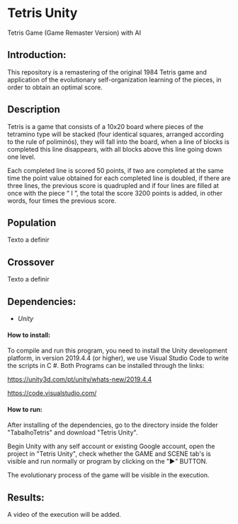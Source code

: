 # Tetris Unity

Tetris Game (Game Remaster Version) with AI

## Introduction:
This repository is a remastering of the original 1984 Tetris game and application of the evolutionary self-organization learning of the pieces, in order to obtain an optimal score.

## Description
Tetris is a game that consists of a 10x20 board where pieces of the tetramino type will be stacked (four identical squares, arranged according to the rule of poliminós), they will fall into the board, when a line of blocks is completed this line disappears, with all blocks above this line going down one level.

Each completed line is scored 50 points, if two are completed at the same time the point value obtained for each completed line is doubled, if there are three lines, the previous score is quadrupled and if four lines are filled at once with the piece “ I ”, the total the score 3200 points is added, in other words, four times the previous score.

## Population
Texto a definir

## Crossover
Texto a definir

## Dependencies:
 - *Unity*
#### How to install:
To compile and run this program, you need to install the Unity development platform, in version 2019.4.4 (or higher), we use Visual Studio Code to write the scripts in C #.
Both Programs can be installed through the links:

https://unity3d.com/pt/unity/whats-new/2019.4.4

https://code.visualstudio.com/

#### How to run:
After installing of the dependencies, go to the directory inside the folder "TabalhoTetris" and download "Tetris Unity".

Begin Unity with any self account or existing Google account, open the project in "Tetris Unity", check whether the GAME and SCENE  tab's is visible and run normally or program by clicking on the "▶" BUTTON.

The evolutionary process of the game will be visible in the execution.

## Results:
A video of the execution will be added.
